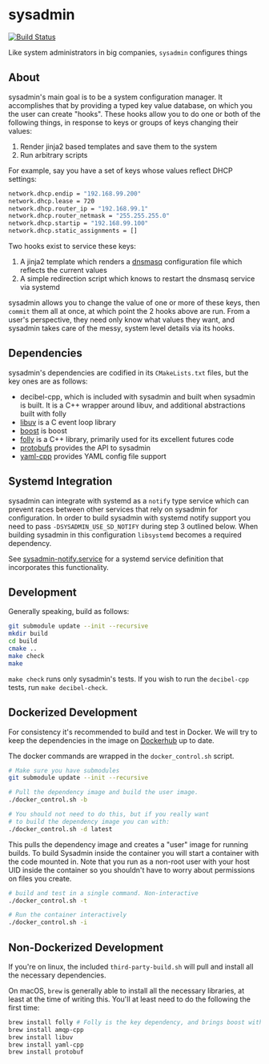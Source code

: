 # sysadmin

[![Build Status](https://travis-ci.org/StarryInternet/sysadmin.svg?branch=master)](https://travis-ci.org/StarryInternet/sysadmin)

Like system administrators in big companies, `sysadmin` configures things

## About

sysadmin's main goal is to be a system configuration manager. It accomplishes
that by providing a typed key value database, on which you the user can create
"hooks".  These hooks allow you to do one or both of the following things, in
response to keys or groups of keys changing their values:

1. Render jinja2 based templates and save them to the system
2. Run arbitrary scripts

For example, say you have a set of keys whose values reflect DHCP settings:

```bash
network.dhcp.endip = "192.168.99.200"
network.dhcp.lease = 720
network.dhcp.router_ip = "192.168.99.1"
network.dhcp.router_netmask = "255.255.255.0"
network.dhcp.startip = "192.168.99.100"
network.dhcp.static_assignments = []
```

Two hooks exist to service these keys:

1. A jinja2 template which renders a [dnsmasq](http://www.thekelleys.org.uk/dnsmasq/doc.html)
   configuration file which reflects the current values
2. A simple redirection script which knows to restart the dnsmasq service
   via systemd

sysadmin allows you to change the value of one or more of these keys, then
`commit` them all at once, at which point the 2 hooks above are run. From a
user's perspective, they need only know what values they want, and sysadmin
takes care of the messy, system level details via its hooks.

## Dependencies

sysadmin's dependencies are codified in its `CMakeLists.txt` files, but the key
ones are as follows:

- decibel-cpp, which is included with sysadmin and built when sysadmin is
  built. It is a C++ wrapper around libuv, and additional abstractions built
  with folly
- [libuv](https://github.com/libuv/libuv) is a C event loop library
- [boost](http://www.boost.org/) is boost
- [folly](https://github.com/facebook/folly) is a C++ library, primarily
  used for its excellent futures code
- [protobufs](https://developers.google.com/protocol-buffers/) provides the API
  to sysadmin
- [yaml-cpp](https://github.com/jbeder/yaml-cpp) provides YAML config file
  support

## Systemd Integration

sysadmin can integrate with systemd as a `notify` type service which can
prevent races between other services that rely on sysadmin for configuration.
In order to build sysadmin with systemd notify support you need to pass
`-DSYSADMIN_USE_SD_NOTIFY` during step 3 outlined below. When building sysadmin
in this configuration `libsystemd` becomes a required dependency.

See [sysadmin-notify.service](configs/prod/sysadmin-notify.service) for a
systemd service definition that incorporates this functionality.

## Development

Generally speaking, build as follows:

```bash
git submodule update --init --recursive
mkdir build
cd build
cmake ..
make check
make
```

`make check` runs only sysadmin's tests. If you wish to run the `decibel-cpp`
tests, run `make decibel-check`.

## Dockerized Development

For consistency it's recommended to build and test in Docker. We will try to
keep the dependencies in the image on [Dockerhub](https://hub.docker.com/r/starryoss/sysadmin-build/)
up to date.

The docker commands are wrapped in the `docker_control.sh` script.

```bash
# Make sure you have submodules
git submodule update --init --recursive

# Pull the dependency image and build the user image.
./docker_control.sh -b

# You should not need to do this, but if you really want
# to build the dependency image you can with:
./docker_control.sh -d latest
```

This pulls the dependency image and creates a "user" image for running builds.
To build Sysadmin inside the container you will start a container with the
code mounted in. Note that you run as a non-root user with your host UID
inside the container so you shouldn't have to worry about permissions on
files you create.

```bash
# build and test in a single command. Non-interactive
./docker_control.sh -t

# Run the container interactively
./docker_control.sh -i
```

## Non-Dockerized Development

If you're on linux, the included `third-party-build.sh` will pull and install
all the necessary dependencies.

On macOS, `brew` is generally able to install all the necessary libraries, at
least at the time of writing this. You'll at least need to do the following the
first time:

```bash
brew install folly # Folly is the key dependency, and brings boost with it
brew install amqp-cpp
brew install libuv
brew install yaml-cpp
brew install protobuf
```
